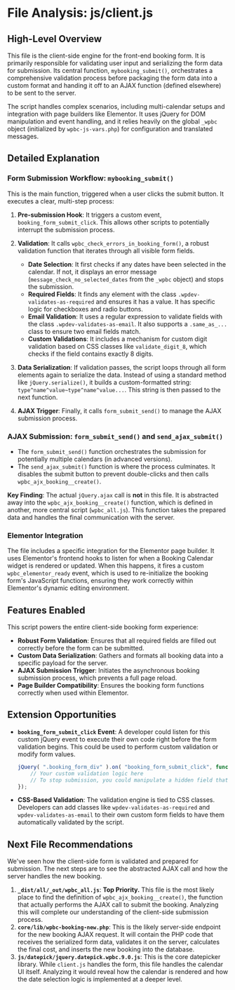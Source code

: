 # File Analysis: js/client.js

## High-Level Overview
This file is the client-side engine for the front-end booking form. It is primarily responsible for validating user input and serializing the form data for submission. Its central function, `mybooking_submit()`, orchestrates a comprehensive validation process before packaging the form data into a custom format and handing it off to an AJAX function (defined elsewhere) to be sent to the server.

The script handles complex scenarios, including multi-calendar setups and integration with page builders like Elementor. It uses jQuery for DOM manipulation and event handling, and it relies heavily on the global `_wpbc` object (initialized by `wpbc-js-vars.php`) for configuration and translated messages.

## Detailed Explanation

### Form Submission Workflow: `mybooking_submit()`
This is the main function, triggered when a user clicks the submit button. It executes a clear, multi-step process:

1.  **Pre-submission Hook**: It triggers a custom event, `booking_form_submit_click`. This allows other scripts to potentially interrupt the submission process.

2.  **Validation**: It calls `wpbc_check_errors_in_booking_form()`, a robust validation function that iterates through all visible form fields.
    - **Date Selection**: It first checks if any dates have been selected in the calendar. If not, it displays an error message (`message_check_no_selected_dates` from the `_wpbc` object) and stops the submission.
    - **Required Fields**: It finds any element with the class `.wpdev-validates-as-required` and ensures it has a value. It has specific logic for checkboxes and radio buttons.
    - **Email Validation**: It uses a regular expression to validate fields with the class `.wpdev-validates-as-email`. It also supports a `.same_as_...` class to ensure two email fields match.
    - **Custom Validations**: It includes a mechanism for custom digit validation based on CSS classes like `validate_digit_8`, which checks if the field contains exactly 8 digits.

3.  **Data Serialization**: If validation passes, the script loops through all form elements again to serialize the data. Instead of using a standard method like `jQuery.serialize()`, it builds a custom-formatted string: `type^name^value~type^name^value...`. This string is then passed to the next function.

4.  **AJAX Trigger**: Finally, it calls `form_submit_send()` to manage the AJAX submission process.

### AJAX Submission: `form_submit_send()` and `send_ajax_submit()`
- The `form_submit_send()` function orchestrates the submission for potentially multiple calendars (in advanced versions).
- The `send_ajax_submit()` function is where the process culminates. It disables the submit button to prevent double-clicks and then calls `wpbc_ajx_booking__create()`. 

**Key Finding**: The actual `jQuery.ajax` call is **not** in this file. It is abstracted away into the `wpbc_ajx_booking__create()` function, which is defined in another, more central script (`wpbc_all.js`). This function takes the prepared data and handles the final communication with the server.

### Elementor Integration
The file includes a specific integration for the Elementor page builder. It uses Elementor's frontend hooks to listen for when a Booking Calendar widget is rendered or updated. When this happens, it fires a custom `wpbc_elementor_ready` event, which is used to re-initialize the booking form's JavaScript functions, ensuring they work correctly within Elementor's dynamic editing environment.

## Features Enabled
This script powers the entire client-side booking form experience:
- **Robust Form Validation**: Ensures that all required fields are filled out correctly before the form can be submitted.
- **Custom Data Serialization**: Gathers and formats all booking data into a specific payload for the server.
- **AJAX Submission Trigger**: Initiates the asynchronous booking submission process, which prevents a full page reload.
- **Page Builder Compatibility**: Ensures the booking form functions correctly when used within Elementor.

## Extension Opportunities
- **`booking_form_submit_click` Event**: A developer could listen for this custom jQuery event to execute their own code right before the form validation begins. This could be used to perform custom validation or modify form values.
  ```javascript
  jQuery( ".booking_form_div" ).on( "booking_form_submit_click", function( event, bk_type, submit_form, wpdev_active_locale ) {
      // Your custom validation logic here
      // To stop submission, you could manipulate a hidden field that the main function checks.
  });
  ```
- **CSS-Based Validation**: The validation engine is tied to CSS classes. Developers can add classes like `wpdev-validates-as-required` and `wpdev-validates-as-email` to their own custom form fields to have them automatically validated by the script.

## Next File Recommendations
We've seen how the client-side form is validated and prepared for submission. The next steps are to see the abstracted AJAX call and how the server handles the new booking.

1.  **`_dist/all/_out/wpbc_all.js`**: **Top Priority.** This file is the most likely place to find the definition of `wpbc_ajx_booking__create()`, the function that actually performs the AJAX call to submit the booking. Analyzing this will complete our understanding of the client-side submission process.
2.  **`core/lib/wpbc-booking-new.php`**: This is the likely server-side endpoint for the new booking AJAX request. It will contain the PHP code that receives the serialized form data, validates it on the server, calculates the final cost, and inserts the new booking into the database.
3.  **`js/datepick/jquery.datepick.wpbc.9.0.js`**: This is the core datepicker library. While `client.js` handles the form, this file handles the calendar UI itself. Analyzing it would reveal how the calendar is rendered and how the date selection logic is implemented at a deeper level.
